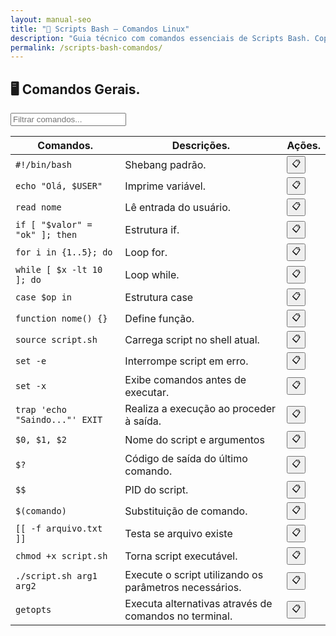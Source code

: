 ```yaml
---
layout: manual-seo
title: "📜 Scripts Bash — Comandos Linux"
description: "Guia técnico com comandos essenciais de Scripts Bash. Copie, cole e use direto no terminal. Organizado por scripts bash."
permalink: /scripts-bash-comandos/
---
```



<section>


<h2>🖥 Comandos Gerais.</h2>



<input type="text" oninput="filtrarLinhas(this.value)" placeholder="Filtrar comandos...">
<script>
function filtrarLinhas(termo) {
  const linhas = document.querySelectorAll('tbody tr');
  linhas.forEach(linha => {
    linha.style.display = linha.textContent.toLowerCase().includes(termo.toLowerCase()) ? '' : 'none';
  });
}
</script>

<div class="table-container">
<table class="evergreen-table">
  <thead>
    <tr>
      <th>Comandos.</th>
      <th>Descrições.</th>
      <th>Ações.</th>
    </tr>
  </thead>
  <tbody>
    <tr>
      <td data-label="Comando"><code>#!/bin/bash</code></td>
      <td data-label="Descrição">Shebang padrão.</td>
      <td data-label="Ação"><button class="copy-btn" data-command="#!/bin/bash">📋</button></td>
    </tr>
    <tr>
      <td data-label="Comando"><code>echo "Olá, $USER"</code></td>
      <td data-label="Descrição">Imprime variável.</td>
      <td data-label="Ação"><button class="copy-btn" data-command="echo &quot;Olá, $USER&quot;">📋</button></td>
    </tr>
    <tr>
      <td data-label="Comando"><code>read nome</code></td>
      <td data-label="Descrição">Lê entrada do usuário.</td>
      <td data-label="Ação"><button class="copy-btn" data-command="read nome">📋</button></td>
    </tr>
    <tr>
      <td data-label="Comando"><code>if [ "$valor" = "ok" ]; then</code></td>
      <td data-label="Descrição">Estrutura if.</td>
      <td data-label="Ação"><button class="copy-btn" data-command="if [ &quot;$valor&quot; = &quot;ok&quot; ]; then">📋</button></td>
    </tr>
    <tr>
      <td data-label="Comando"><code>for i in {1..5}; do</code></td>
      <td data-label="Descrição">Loop for.</td>
      <td data-label="Ação"><button class="copy-btn" data-command="for i in {1..5}; do">📋</button></td>
    </tr>
    <tr>
      <td data-label="Comando"><code>while [ $x -lt 10 ]; do</code></td>
      <td data-label="Descrição">Loop while.</td>
      <td data-label="Ação"><button class="copy-btn" data-command="while [ $x -lt 10 ]; do">📋</button></td>
    </tr>
    <tr>
      <td data-label="Comando"><code>case $op in</code></td>
      <td data-label="Descrição">Estrutura case</td>
      <td data-label="Ação"><button class="copy-btn" data-command="case $op in">📋</button></td>
    </tr>
    <tr>
      <td data-label="Comando"><code>function nome() {}</code></td>
      <td data-label="Descrição">Define função.</td>
      <td data-label="Ação"><button class="copy-btn" data-command="function nome() {}">📋</button></td>
    </tr>
    <tr>
      <td data-label="Comando"><code>source script.sh</code></td>
      <td data-label="Descrição">Carrega script no shell atual.</td>
      <td data-label="Ação"><button class="copy-btn" data-command="source script.sh">📋</button></td>
    </tr>
    <tr>
      <td data-label="Comando"><code>set -e</code></td>
      <td data-label="Descrição">Interrompe script em erro.</td>
      <td data-label="Ação"><button class="copy-btn" data-command="set -e">📋</button></td>
    </tr>
    <tr>
      <td data-label="Comando"><code>set -x</code></td>
      <td data-label="Descrição">Exibe comandos antes de executar.</td>
      <td data-label="Ação"><button class="copy-btn" data-command="set -x">📋</button></td>
    </tr>
    <tr>
      <td data-label="Comando"><code>trap 'echo "Saindo..."' EXIT</code></td>
      <td data-label="Descrição">Realiza a execução ao proceder à saída.</td>
      <td data-label="Ação"><button class="copy-btn" data-command="trap &#39;echo &quot;Saindo...&quot;&#39; EXIT">📋</button></td>
    </tr>
    <tr>
      <td data-label="Comando"><code>$0, $1, $2</code></td>
      <td data-label="Descrição">Nome do script e argumentos</td>
      <td data-label="Ação"><button class="copy-btn" data-command="$0, $1, $2">📋</button></td>
    </tr>
    <tr>
      <td data-label="Comando"><code>$?</code></td>
      <td data-label="Descrição">Código de saída do último comando.</td>
      <td data-label="Ação"><button class="copy-btn" data-command="$?">📋</button></td>
    </tr>
    <tr>
      <td data-label="Comando"><code>$$</code></td>
      <td data-label="Descrição">PID do script.</td>
      <td data-label="Ação"><button class="copy-btn" data-command="$$">📋</button></td>
    </tr>
    <tr>
      <td data-label="Comando"><code>$(comando)</code></td>
      <td data-label="Descrição">Substituição de comando.</td>
      <td data-label="Ação"><button class="copy-btn" data-command="$(comando)">📋</button></td>
    </tr>
    <tr>
      <td data-label="Comando"><code>[[ -f arquivo.txt ]]</code></td>
      <td data-label="Descrição">Testa se arquivo existe</td>
      <td data-label="Ação"><button class="copy-btn" data-command="[[ -f arquivo.txt ]]">📋</button></td>
    </tr>
    <tr>
      <td data-label="Comando"><code>chmod +x script.sh</code></td>
      <td data-label="Descrição">Torna script executável.</td>
      <td data-label="Ação"><button class="copy-btn" data-command="chmod +x script.sh">📋</button></td>
    </tr>
    <tr>
      <td data-label="Comando"><code>./script.sh arg1 arg2</code></td>
      <td data-label="Descrição">Execute o script utilizando os parâmetros necessários.</td>
      <td data-label="Ação"><button class="copy-btn" data-command="./script.sh arg1 arg2">📋</button></td>
    </tr>
    <tr>
      <td data-label="Comando"><code>getopts</code></td>
      <td data-label="Descrição">Executa alternativas através de comandos no terminal.</td>
      <td data-label="Ação"><button class="copy-btn" data-command="getopts">📋</button></td>
    </tr>
  </tbody>
</table>
</div>

 





</section>


